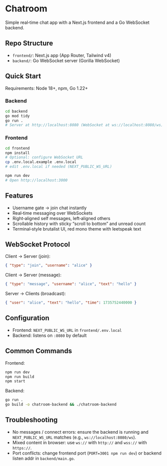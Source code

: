 # Chatroom

Simple real‑time chat app with a Next.js frontend and a Go WebSocket backend.

## Repo Structure
- `frontend/`: Next.js app (App Router, Tailwind v4)
- `backend/`: Go WebSocket server (Gorilla WebSocket)

## Quick Start
Requirements: Node 18+, npm, Go 1.22+

### Backend
```bash
cd backend
go mod tidy
go run .
# Server at http://localhost:8080 (WebSocket at ws://localhost:8080/ws)
```

### Frontend
```bash
cd frontend
npm install
# Optional: configure WebSocket URL
cp .env.local.example .env.local
# edit .env.local if needed (NEXT_PUBLIC_WS_URL)

npm run dev
# Open http://localhost:3000
```

## Features
- Username gate → join chat instantly
- Real‑time messaging over WebSockets
- Right‑aligned self messages, left‑aligned others
- Scrollable history with sticky “scroll to bottom” and unread count
- Terminal‑style brutalist UI, red mono theme with leetspeak text

## WebSocket Protocol
Client → Server (join):
```json
{ "type": "join", "username": "alice" }
```

Client → Server (message):
```json
{ "type": "message", "username": "alice", "text": "hello" }
```

Server → Clients (broadcast):
```json
{ "user": "alice", "text": "hello", "time": 1735752440000 }
```

## Configuration
- Frontend: `NEXT_PUBLIC_WS_URL` in `frontend/.env.local`
- Backend: listens on `:8080` by default

## Common Commands
Frontend:
```bash
npm run dev
npm run build
npm start
```

Backend:
```bash
go run .
go build -o chatroom-backend && ./chatroom-backend
```

## Troubleshooting
- No messages / connect errors: ensure the backend is running and `NEXT_PUBLIC_WS_URL` matches (e.g., `ws://localhost:8080/ws`).
- Mixed content in browser: use `ws://` with `http://` and `wss://` with `https://`.
- Port conflicts: change frontend port (`PORT=3001 npm run dev`) or backend listen addr in `backend/main.go`.

